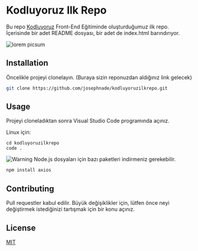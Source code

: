 # Kodluyoruz Ilk Repo

Bu repo [Kodluyoruz](https://www.kodluyoruz.org) Front-End Eğitiminde oluşturduğumuz ilk repo. İçerisinde bir adet README dosyası, bir adet de index.html barındırıyor.

![lorem picsum](https://picsum.photos/200/300)

## Installation

Öncelikle projeyi clonelayın. (Buraya sizin reponuzdan aldığınız link gelecek)

```bash
git clone https://github.com/josephnade/kodluyoruzilkrepo.git
```

## Usage

Projeyi cloneladıktan sonra Visual Studio Code programında açınız.

Linux için:
```linux
cd kodluyoruzilkrepo
code .
```
![Warning]([https://www.google.com/url?sa=i&url=https%3A%2F%2Fuxwing.com%2Fwarning-icon%2F&psig=AOvVaw2o4LS3b_qOop5XGkDD5Xpa&ust=1700239476579000&source=images&cd=vfe&ved=0CBEQjRxqFwoTCIDBouL7yIIDFQAAAAAdAAAAABAE](https://encrypted-tbn0.gstatic.com/images?q=tbn:ANd9GcRQQtQShcFlwmKHqip0EevcVssziItutKN6zTc7kVJI&s))
Node.js dosyaları için bazı paketleri indirmeniz gerekebilir.

```bash
npm install axios
```

## Contributing
Pull requestler kabul edilir. Büyük değişiklikler için, lütfen önce neyi değiştirmek istediğinizi tartışmak için bir konu açınız.


## License
[MIT](https://choosealicense.com/licenses/mit/)
